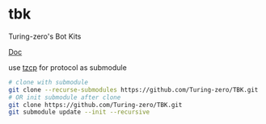 # tbk
Turing-zero's Bot Kits

[Doc](https://turing-zero-bot-kits.readthedocs.io/)

use [tzcp](https://github.com/Turing-zero/tzcp) for protocol as submodule

```bash
# clone with submodule
git clone --recurse-submodules https://github.com/Turing-zero/TBK.git
# OR init submodule after clone
git clone https://github.com/Turing-zero/TBK.git
git submodule update --init --recursive
```